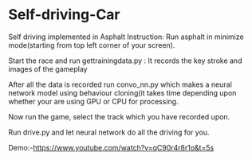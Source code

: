 # Self-driving-Car
Self driving implemented in Asphalt 
Instruction:
  Run asphalt in minimize mode(starting from top left corner of your screen).
  
  Start the race and run gettrainingdata.py : It records the key stroke and images of the gameplay
  
  After all the data is recorded run convo_nn.py which makes a neural network model using behaviour cloning(it takes time depending upon        whether your are using GPU or CPU for processing.
  
  Now run the game, select the track which you have recorded upon.
  
  Run drive.py and let neural network do all the driving for you.
  
  Demo:-https://www.youtube.com/watch?v=qC90r4r8r1o&t=5s
